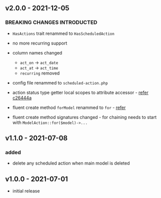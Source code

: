 ## v2.0.0 - 2021-12-05

### BREAKING CHANGES INTRODUCTED
- `HasActions` trait renammed to `HasScheduledAction`
- no more recurring support
- column names changed
    - `act_on` -> `act_date`
    - `act_at` -> `act_time`
    - `recurring` removed
- config file renammed to `scheduled-action.php`
- action status type getter local scopes to attribute accessor - [refer c26444a](https://github.com/devsrv/laravel-scheduled-model-action/commit/c26444a86521efb742a2029ec7cd2790041b8b53)
- fluent create method `forModel` renammed to `for` - [refer](https://github.com/devsrv/laravel-scheduled-model-action/commit/3862bd057dea76e43fa22cb7258a2c1db0b72885#diff-6594cc5a0ca7713d827cf28b57232041050abce29f57255122807f5224855504R20)

- fluent create method signatures changed - for chaining needs to start with `ModelAction::for($model)->...`
## v1.1.0 - 2021-07-08

### added
- delete any scheduled action when main model is deleted

## v1.0.0 - 2021-07-01

- initial release